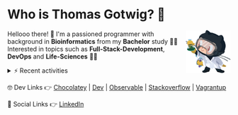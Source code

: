 # Who is Thomas Gotwig? 🤔

<img src="assets/octocat.webp" width="20%" align="right">

Hellooo there! 👋 I'm a passioned programmer with background in **Bioinformatics** from my **Bachelor** study 👨‍🎓 Interested in topics such as **Full-Stack-Development**, **DevOps** and **Life-Sciences** 🧑‍💻

<details>
  <summary>⚡️ Recent activities</summary>
  
  <!--START_SECTION:activity-->
1. ❗ Opened issue [#9294](https://github.com/excalidraw/excalidraw/issues/9294) in [excalidraw/excalidraw](https://github.com/excalidraw/excalidraw)
2. ❗ Opened issue [#8](https://github.com/tgotwig/ubuntu/issues/8) in [tgotwig/ubuntu](https://github.com/tgotwig/ubuntu)
3. 🔒 Closed issue [#7](https://github.com/tgotwig/ubuntu/issues/7) in [tgotwig/ubuntu](https://github.com/tgotwig/ubuntu)
4. 🔒 Closed issue [#6](https://github.com/tgotwig/ubuntu/issues/6) in [tgotwig/ubuntu](https://github.com/tgotwig/ubuntu)
5. 🔒 Closed issue [#5](https://github.com/tgotwig/ubuntu/issues/5) in [tgotwig/ubuntu](https://github.com/tgotwig/ubuntu)
  <!--END_SECTION:activity-->
</details>

🤓 Dev Links 👉 [Chocolatey](https://community.chocolatey.org/profiles/tgotwig) | [Dev](https://dev.to/tgotwig) | [Observable](https://observablehq.com/@tgotwig?tab=profile) | [Stackoverflow](https://stackoverflow.com/users/6244047/thomas-gotwig?tab=profile) | [Vagrantup](https://app.vagrantup.com/tomisia)

🍻 Social Links 👉 [LinkedIn](https://www.linkedin.com/in/tgotwig)
